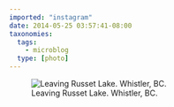 ```yaml
---
imported: "instagram"
date: 2014-05-25 03:57:41-08:00
taxonomies:
  tags:
    - microblog
  type: [photo]
---
```

<figure>
  <img src="/media/images/photos/2014/05/4f9fc32ed0555880a5bf13bf64fcd526.jpg" title="Leaving Russet Lake. Whistler, BC."/>
  <figcaption>Leaving Russet Lake. Whistler, BC.</figcaption>
</figure>

